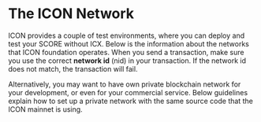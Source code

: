 # The ICON Network

ICON provides a couple of test environments, where you can deploy and test your SCORE without ICX. Below is the information about the networks that ICON foundation operates. When you send a transaction, make sure you use the correct **network id** \(nid\) in your transaction. If the network id does not match, the transaction will fail.

Alternatively, you may want to have own private blockchain network for your development, or even for your commercial service. Below guidelines explain how to set up a private network with the same source code that the ICON mainnet is using.

